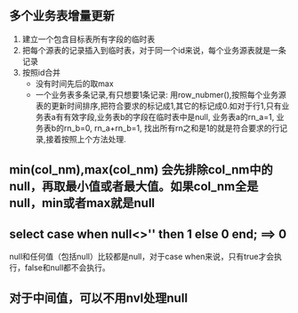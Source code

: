 ## 多个业务表增量更新
1. 建立一个包含目标表所有字段的临时表
2. 把每个源表的记录插入到临时表，对于同一个id来说，每个业务源表就是一条记录
3. 按照id合并
    * 没有时间先后的取max
    * 一个业务表多条记录,有只想要1条记录: 用row_nubmer(),按照每个业务源表的更新时间排序,把符合要求的标记成1,其它的标记成0.如对于行1,只有业务表a有有效字段,业务表b的字段在临时表中是null, 业务表a的rn_a=1, 业务表b的rn_b=0, rn_a+rn_b=1,  找出所有rn之和是1的就是符合要求的行记录,接着按照上个方法处理.

## min(col_nm),max(col_nm) 会先排除col_nm中的null，再取最小值或者最大值。如果col_nm全是null，min或者max就是null

## select case when null<>'' then 1 else 0 end; ==> 0  
null和任何值（包括null）比较都是null，对于case when来说，只有true才会执行，false和null都不会执行。



## 对于中间值，可以不用nvl处理null